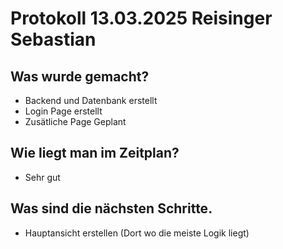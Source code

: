 # Protokoll 13.03.2025 Reisinger Sebastian
## Was wurde gemacht?
 - Backend und Datenbank erstellt
 - Login Page erstellt
 - Zusätliche Page Geplant
## Wie liegt man im Zeitplan?
 - Sehr gut
## Was sind die nächsten Schritte.
 - Hauptansicht erstellen (Dort wo die meiste Logik liegt)
